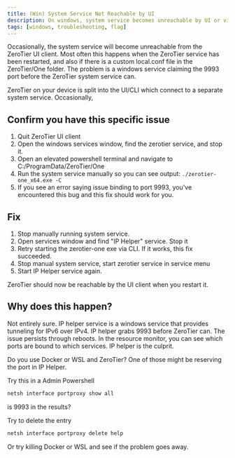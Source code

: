 ```yaml
---
title: (Win) System Service Not Reachable by UI
description: On windows, system service becomes unreachable by UI or via API. This is a known issue and how to work around it.
tags: [windows, troubleshooting, flag]
---
```


Occasionally, the system service will become unreachable from the ZeroTier UI client. Most often this happens when the ZeroTier service has been restarted, and also if there is a custom local.conf file in the ZeroTier/One folder. The problem is a windows service claiming the 9993 port before the ZeroTier system service can.

ZeroTier on your device is split into the UI/CLI which connect to a separate system service. Occasionally, 

## Confirm you have this specific issue

1. Quit ZeroTier UI client
2. Open the windows services window, find the zerotier service, and stop it.
3. Open an elevated powershell terminal and navigate to C:/ProgramData/ZeroTier/One
4. Run the system service manually so you can see output: `./zerotier-one_x64.exe -C`
5. If you see an error saying issue binding to port 9993, you've encountered this bug and this fix should work for you.

## Fix

1. Stop manually running system service.
2. Open services window and find "IP Helper" service. Stop it
3. Retry starting the zerotier-one exe via CLI. If it works, this fix succeeded.
4. Stop manual system service, start zerotier service in service menu
5. Start IP Helper service again.

ZeroTier should now be reachable by the UI client when you restart it.

## Why does this happen?

Not entirely sure. IP helper service is a windows service that provides tunneling for IPv6 over IPv4. IP helper grabs 9993 before ZeroTier can. The issue persists through reboots. In the resource monitor, you can see which ports are bound to which services. IP helper is the culprit.

Do you use Docker or WSL and ZeroTier? One of those might be reserving the port in IP Helper.

Try this in a Admin Powershell

```sh
netsh interface portproxy show all
```

is 9993 in the results?

Try to delete the entry

```sh
netsh interface portproxy delete help
```

Or try killing Docker or WSL and see if the problem goes away.
